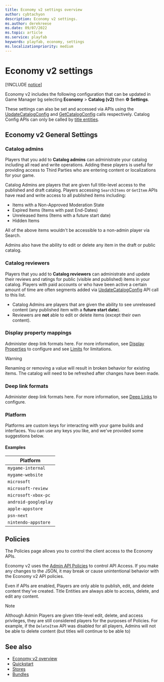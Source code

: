 ```yaml
---
title: Economy v2 settings overview
author: cybtachyon
description: Economy v2 settings.
ms.author: derekreese
ms.date: 09/07/2022
ms.topic: article
ms.service: playfab
keywords: playfab, economy, settings
ms.localizationpriority: medium
---
```


# Economy v2 settings

[!INCLUDE [notice](../../includes/_economy-release.md)]

Economy v2 includes the following configuration that can be updated in Game Manager bg selecting **Economy** > **Catalog (v2)** then **⚙️ Settings**.

These settings can also be set and accessed via APIs using the [UpdateCatalogConfig](/rest/api/playfab/economy/catalog/update-catalog-config) and [GetCatalogConfig](/rest/api/playfab/economy/catalog/get-catalog-config) calls respectively. Catalog Config APIs can only be called by [title entities](/gaming/playfab/features/data/entities/#title).

## Economy v2 General Settings

### Catalog admins

Players that you add to **Catalog admins** can administrate your catalog including all read and write operations. Adding these players is useful for providing access to Third Parties who are entering content or localizations for your game.

Catalog Admins are players that are given full title-level access to the published and draft catalog. Players accessing `SearchItems` or `GetItem` APIs have read and write access to all published items including:

* Items with a Non-Approved Moderation State
* Expired Items (Items with past End-Dates)
* Unreleased Items (Items with a future start date)
* Hidden Items

All of the above items wouldn't be accessible to a non-admin player via Search.

Admins also have the ability to edit or delete any item in the draft or public catalog.

### Catalog reviewers

Players that you add to **Catalog reviewers** can administrate and update their reviews and ratings for public (visible and published) items in your catalog. Players with paid accounts or who have been active a certain amount of time are often segments added via [UpdateCatalogConfig](/rest/api/playfab/economy/catalog/update-catalog-config) API call to this list.

* Catalog Admins are players that are given the ability to see unreleased content (any published item with a **future start date**).
* Reviewers are **not** able to edit or delete items (except their own content).

### Display property mappings

Administer deep link formats here. For more information, see [Display Properties](catalog/content-types-tags-and-properties.md) to configure and see [Limits](catalog/limits.md) for limitations.

> [!WARNING]
> Renaming or removing a value will result in broken behavior for existing items. The catalog will need to be refreshed after changes have been made.

### Deep link formats

Administer deep link formats here. For more information, see [Deep Links](catalog/deep-links.md) to configure.

### Platform

Platforms are custom keys for interacting with your game builds and interfaces. You can use any keys you like, and we've provided some suggestions below.

#### Examples

| Platform             |
| -------------------- |
| `mygame-internal`    |
| `mygame-website`     |
| `microsoft`          |
| `microsoft-review`   |
| `microsoft-xbox-pc`  |
| `android-googleplay` |
| `apple-appstore`     |
| `psn-next`           |
| `nintendo-appstore`  |

## Policies

The Policies page allows you to control the client access to the Economy APIs.

Economy v2 uses the [Admin API Policies](/rest/api/playfab/admin/authentication/update-policy) to control API Access. If you make any changes to the JSON, it may break or cause unintentional behavior with the Economy v2 API policies.

Even if APIs are enabled, Players are only able to publish, edit, and delete content they've created. Title Entities are always able to access, delete, and edit any content.

> [!NOTE]
> Although Admin Players are given title-level edit, delete, and access privileges, they are still considered players for the purposes of Policies. For example, if the `DeleteItem` API was disabled for all players, Admins will not be able to delete content (but titles will continue to be able to)

## See also

* [Economy v2 overview](overview.md)
* [Quickstart](quickstart.md)
* [Stores](stores.md)
* [Bundles](bundles.md)
